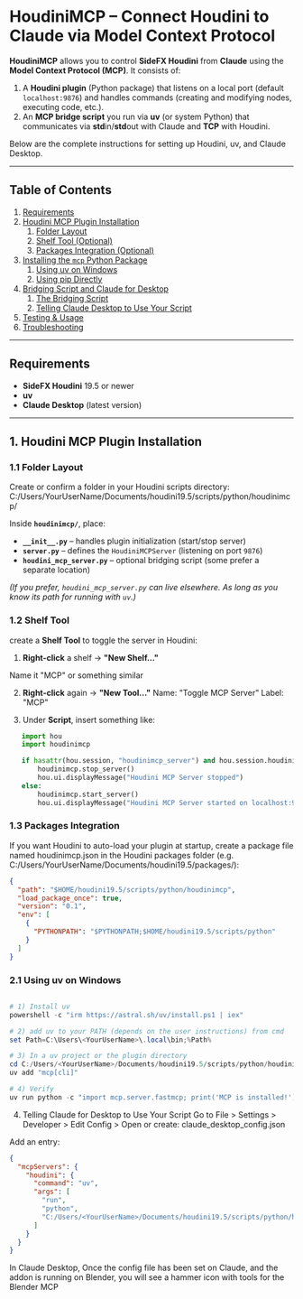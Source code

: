 # HoudiniMCP – Connect Houdini to Claude via Model Context Protocol

**HoudiniMCP** allows you to control **SideFX Houdini** from **Claude** using the **Model Context Protocol (MCP)**. It consists of:

1. A **Houdini plugin** (Python package) that listens on a local port (default `localhost:9876`) and handles commands (creating and modifying nodes, executing code, etc.).  
2. An **MCP bridge script** you run via **uv** (or system Python) that communicates via **std**in/**std**out with Claude and **TCP** with Houdini.

Below are the complete instructions for setting up Houdini, uv, and Claude Desktop.

---

## Table of Contents

1. [Requirements](#requirements)  
2. [Houdini MCP Plugin Installation](#houdini-mcp-plugin-installation)  
   1. [Folder Layout](#folder-layout)  
   2. [Shelf Tool (Optional)](#shelf-tool-optional)  
   3. [Packages Integration (Optional)](#packages-integration-optional)  
3. [Installing the `mcp` Python Package](#installing-the-mcp-python-package)  
   1. [Using uv on Windows](#using-uv-on-windows)  
   2. [Using pip Directly](#using-pip-directly)  
4. [Bridging Script and Claude for Desktop](#bridging-script-and-claude-for-desktop)  
   1. [The Bridging Script](#the-bridging-script)  
   2. [Telling Claude Desktop to Use Your Script](#telling-claude-desktop-to-use-your-script)  
5. [Testing & Usage](#testing--usage)  
6. [Troubleshooting](#troubleshooting)

---

## Requirements

- **SideFX Houdini** 19.5 or newer  
- **uv** 
- **Claude Desktop** (latest version)

---

## 1. Houdini MCP Plugin Installation

### 1.1 Folder Layout

Create or confirm a folder in your Houdini scripts directory:
C:/Users/YourUserName/Documents/houdini19.5/scripts/python/houdinimcp/

Inside **`houdinimcp/`**, place:

- **`__init__.py`** – handles plugin initialization (start/stop server)  
- **`server.py`** – defines the `HoudiniMCPServer` (listening on port `9876`)  
- **`houdini_mcp_server.py`** – optional bridging script (some prefer a separate location)


*(If you prefer, `houdini_mcp_server.py` can live elsewhere. As long as you know its path for running with `uv`.)*

### 1.2 Shelf Tool 

create a **Shelf Tool** to toggle the server in Houdini:

1. **Right-click** a shelf → **"New Shelf..."** 

Name it "MCP" or something similar



2. **Right-click** again → **"New Tool..."** 
Name: "Toggle MCP Server"
Label: "MCP"

3. Under **Script**, insert something like:

```python
   import hou
   import houdinimcp

   if hasattr(hou.session, "houdinimcp_server") and hou.session.houdinimcp_server:
       houdinimcp.stop_server()
       hou.ui.displayMessage("Houdini MCP Server stopped")
   else:
       houdinimcp.start_server()
       hou.ui.displayMessage("Houdini MCP Server started on localhost:9876")

```


### 1.3 Packages Integration 

If you want Houdini to auto-load your plugin at startup, create a package file named houdinimcp.json in the Houdini packages folder (e.g. C:/Users/YourUserName/Documents/houdini19.5/packages/):
```json
{
  "path": "$HOME/houdini19.5/scripts/python/houdinimcp",
  "load_package_once": true,
  "version": "0.1",
  "env": [
    {
      "PYTHONPATH": "$PYTHONPATH;$HOME/houdini19.5/scripts/python"
    }
  ]
}
```

### 2.1 Using uv on Windows
```powershell

# 1) Install uv 
powershell -c "irm https://astral.sh/uv/install.ps1 | iex"

# 2) add uv to your PATH (depends on the user instructions) from cmd
set Path=C:\Users\<YourUserName>\.local\bin;%Path%

# 3) In a uv project or the plugin directory
cd C:/Users/<YourUserName>/Documents/houdini19.5/scripts/python/houdinimcp/
uv add "mcp[cli]"

# 4) Verify
uv run python -c "import mcp.server.fastmcp; print('MCP is installed!')"
```
4. Telling Claude for Desktop to Use Your Script
Go to File > Settings > Developer > Edit Config > 
Open or create:
claude_desktop_config.json

Add an entry:

```json
{
  "mcpServers": {
    "houdini": {
      "command": "uv",
      "args": [
        "run",
        "python",
        "C:/Users/<YourUserName>/Documents/houdini19.5/scripts/python/houdinimcp/houdini_mcp_server.py"
      ]
    }
  }
}
```

In Claude Desktop, Once the config file has been set on Claude, and the addon is running on Blender, you will see a hammer icon with tools for the Blender MCP
